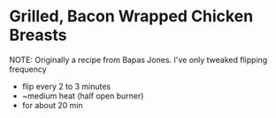 # Grilled, Bacon Wrapped Chicken Breasts

NOTE: Originally a recipe from Bapas Jones. I've only tweaked flipping
frequency

- flip every 2 to 3 minutes
- ~medium heat (half open burner)
- for about 20 min
